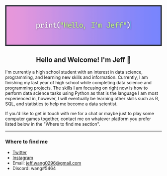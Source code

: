 [comment]: <> (Gmail, Discord, and other icons by Icons8: https://icons8.com/icons)

<img id="banner" src="https://raw.githubusercontent.com/Zenoix/Zenoix/master/github-banner.gif" draggable="false">

<h2 align="center">Hello and Welcome! I'm Jeff 👋</h2>

<p>I'm currently a high school student with an interest in data science, programming, and learning new skills and information. Currently, I am finishing my last year of high school while completing data science and programming projects. The skills I am focusing on right now is how to perform data science tasks using Python as that is the language I am most experienced in, however, I will eventually be learning other skills such as R, SQL, and statistics to help me become a data scientist.</p>

<p>If you’d like to get in touch with me for a chat or maybe just to play some computer games together, contact me on whatever platform you prefer listed below in the "Where to find me section". </p>

<hr>

### Where to find me
- [Twitter](https://twitter.com/IAmZenoix) 
- [Instagram](https://instagram.com/j3ff_wang)
- Email: jeff.wang0296@gmail.com
- Discord: wang#5464
